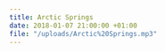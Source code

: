 ```yaml
---
title: Arctic Springs
date: 2018-01-07 21:00:00 +01:00
file: "/uploads/Arctic%20Springs.mp3"
---
```


